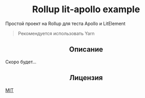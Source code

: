 <h1 align="center">Rollup lit-apollo example</h1>

Простой проект на Rollup для теста Apollo и LitElement

> Рекомендуется использовать Yarn

<h2 align="center">Описание</h2>

Скоро будет...

<h2 align="center">Лицензия</h2>

[MIT](/LICENSE)
